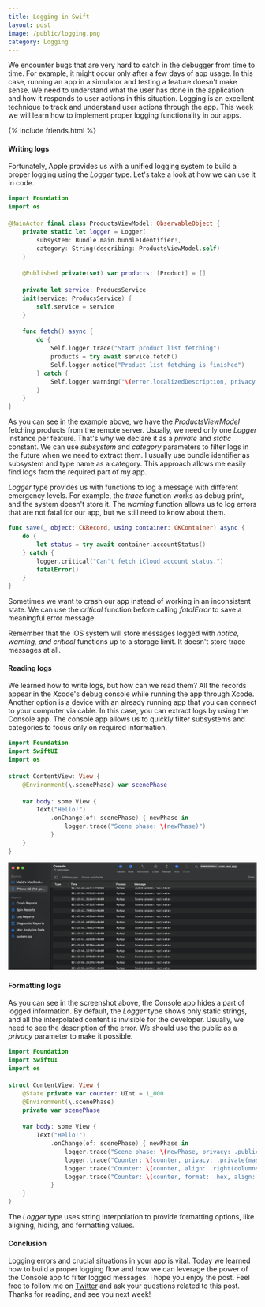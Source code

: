 ```yaml
---
title: Logging in Swift
layout: post
image: /public/logging.png
category: Logging
---
```


We encounter bugs that are very hard to catch in the debugger from time to time. For example, it might occur only after a few days of app usage. In this case, running an app in a simulator and testing a feature doesn't make sense. We need to understand what the user has done in the application and how it responds to user actions in this situation. Logging is an excellent technique to track and understand user actions through the app. This week we will learn how to implement proper logging functionality in our apps.

{% include friends.html %}

#### Writing logs
Fortunately, Apple provides us with a unified logging system to build a proper logging using the *Logger* type. Let's take a look at how we can use it in code.

```swift
import Foundation
import os

@MainActor final class ProductsViewModel: ObservableObject {
    private static let logger = Logger(
        subsystem: Bundle.main.bundleIdentifier!,
        category: String(describing: ProductsViewModel.self)
    )

    @Published private(set) var products: [Product] = []

    private let service: ProducsService
    init(service: ProducsService) {
        self.service = service
    }

    func fetch() async {
        do {
            Self.logger.trace("Start product list fetching")
            products = try await service.fetch()
            Self.logger.notice("Product list fetching is finished")
        } catch {
            Self.logger.warning("\(error.localizedDescription, privacy: .public)")
        }
    }
}
```

As you can see in the example above, we have the *ProductsViewModel* fetching products from the remote server. Usually, we need only one *Logger* instance per feature. That's why we declare it as a *private* and *static* constant. We can use *subsystem* and *category* parameters to filter logs in the future when we need to extract them. I usually use bundle identifier as subsystem and type name as a category. This approach allows me easily find logs from the required part of my app.

*Logger* type provides us with functions to log a message with different emergency levels. For example, the *trace* function works as debug print, and the system doesn't store it. The *warning* function allows us to log errors that are not fatal for our app, but we still need to know about them. 

```swift
func save(_ object: CKRecord, using container: CKContainer) async {
    do {
        let status = try await container.accountStatus()
    } catch {
        logger.critical("Can't fetch iCloud account status.")
        fatalError()
    }
}
```

Sometimes we want to crash our app instead of working in an inconsistent state. We can use the *critical* function before calling *fatalError* to save a meaningful error message.

Remember that the iOS system will store messages logged with *notice, warning, and critical* functions up to a storage limit. It doesn't store trace messages at all.

#### Reading logs
We learned how to write logs, but how can we read them? All the records appear in the Xcode's debug console while running the app through Xcode. Another option is a device with an already running app that you can connect to your computer via cable. In this case, you can extract logs by using the Console app. The console app allows us to quickly filter subsystems and categories to focus only on required information.

```swift
import Foundation
import SwiftUI
import os

struct ContentView: View {
    @Environment(\.scenePhase) var scenePhase

    var body: some View {
        Text("Hello!")
            .onChange(of: scenePhase) { newPhase in
                logger.trace("Scene phase: \(newPhase)")
            }
    }
}
```
![console-app-screenshot](/public/console.png)

#### Formatting logs
As you can see in the screenshot above, the Console app hides a part of logged information. By default, the *Logger* type shows only static strings, and all the interpolated content is invisible for the developer. Usually, we need to see the description of the error. We should use the public as a *privacy* parameter to make it possible.

```swift
import Foundation
import SwiftUI
import os

struct ContentView: View {
    @State private var counter: UInt = 1_000
    @Environment(\.scenePhase)
    private var scenePhase

    var body: some View {
        Text("Hello!")
            .onChange(of: scenePhase) { newPhase in
                logger.trace("Scene phase: \(newPhase, privacy: .public)")
                logger.trace("Counter: \(counter, privacy: .private(mask: .hash))")
                logger.trace("Counter: \(counter, align: .right(columns: 10))")
                logger.trace("Counter: \(counter, format: .hex, align: .right(columns: 10))")
            }
    }
}
```

The *Logger* type uses string interpolation to provide formatting options, like aligning, hiding, and formatting values.

#### Conclusion
Logging errors and crucial situations in your app is vital. Today we learned how to build a proper logging flow and how we can leverage the power of the Console app to filter logged messages. I hope you enjoy the post. Feel free to follow me on [Twitter](https://twitter.com/mecid) and ask your questions related to this post. Thanks for reading, and see you next week!

